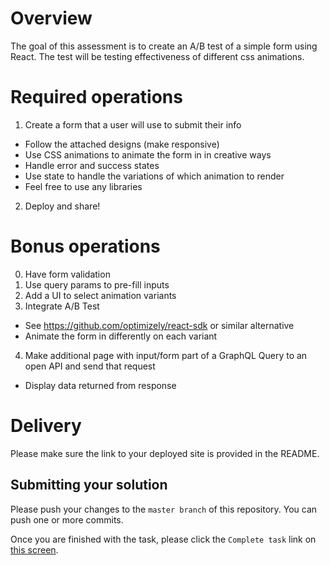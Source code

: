 # Overview

The goal of this assessment is to create an A/B test of a simple form using React. The test will be testing effectiveness of different css animations.

# Required operations

1. Create a form that a user will use to submit their info
 - Follow the attached designs (make responsive)
 - Use CSS animations to animate the form in in creative ways
 - Handle error and success states
 - Use state to handle the variations of which animation to render
 - Feel free to use any libraries

2. Deploy and share!

# Bonus operations

0. Have form validation
1. Use query params to pre-fill inputs
2. Add a UI to select animation variants
3. Integrate A/B Test
 - See https://github.com/optimizely/react-sdk or similar alternative
 - Animate the form in differently on each variant
4. Make additional page with input/form part of a GraphQL Query to an open API and send that request
 - Display data returned from response

# Delivery

Please make sure the link to your deployed site is provided in the README.
## Submitting your solution

Please push your changes to the `master branch` of this repository. You can push one or more commits. <br>

Once you are finished with the task, please click the `Complete task` link on <a href="https://app.codescreen.dev/#/codescreentest9a93ef8d-e63d-484f-b770-136fb61b8fc2" target="_blank">this screen</a>.